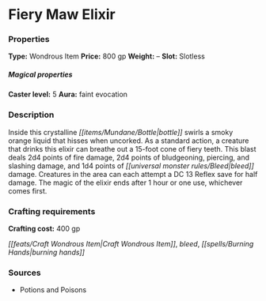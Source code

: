 ﻿---
Title: "Fiery Maw Elixir"
Type: "Wondrous Item"
Price: "800 gp"
Weight: "–"
Slot: "Slotless"
Caster level: "5"
Aura: "faint evocation"
Description: |
  "Inside this crystalline bottle swirls a smoky orange liquid that hisses when uncorked. As a standard action, a creature that drinks this elixir can breathe out a 15-foot cone of fiery teeth. This blast deals 2d4 points of fire damage, 2d4 points of bludgeoning, piercing, and slashing damage, and 1d4 points of bleed damage. Creatures in the area can each attempt a DC 13 Reflex save for half damage. The magic of the elixir ends after 1 hour or one use, whichever comes first."
Crafting cost: "400 gp"
Sources: "['Potions and Poisons']"
---

# Fiery Maw Elixir

### Properties

**Type:** Wondrous Item **Price:** 800 gp **Weight:** – **Slot:** Slotless

##### Magical properties

**Caster level:** 5 **Aura:** faint evocation

### Description

Inside this crystalline _[[items/Mundane/Bottle|bottle]]_ swirls a smoky orange liquid that hisses when uncorked. As a standard action, a creature that drinks this elixir can breathe out a 15-foot cone of fiery teeth. This blast deals 2d4 points of fire damage, 2d4 points of bludgeoning, piercing, and slashing damage, and 1d4 points of _[[universal monster rules/Bleed|bleed]]_ damage. Creatures in the area can each attempt a DC 13 Reflex save for half damage. The magic of the elixir ends after 1 hour or one use, whichever comes first.

### Crafting requirements

**Crafting cost:** 400 gp

_[[feats/Craft Wondrous Item|Craft Wondrous Item]]_, _bleed_, _[[spells/Burning Hands|burning hands]]_

### Sources

* Potions and Poisons
